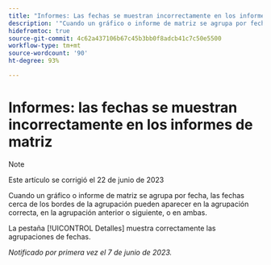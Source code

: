 ```yaml
---
title: "Informes: Las fechas se muestran incorrectamente en los informes de matriz"
description: '"Cuando un gráfico o informe de matriz se agrupa por fecha, las fechas cercanas a los bordes de la agrupación pueden aparecer en la agrupación correcta, en la agrupación anterior o siguiente, o en ambas".'
hidefromtoc: true
source-git-commit: 4c62a437106b67c45b3bb0f8adcb41c7c50e5500
workflow-type: tm+mt
source-wordcount: '90'
ht-degree: 93%

---
```



# Informes: las fechas se muestran incorrectamente en los informes de matriz

>[!NOTE]
>
> Este artículo se corrigió el 22 de junio de 2023

Cuando un gráfico o informe de matriz se agrupa por fecha, las fechas cerca de los bordes de la agrupación pueden aparecer en la agrupación correcta, en la agrupación anterior o siguiente, o en ambas.

La pestaña [!UICONTROL Detalles] muestra correctamente las agrupaciones de fechas.

_Notificado por primera vez el 7 de junio de 2023._

